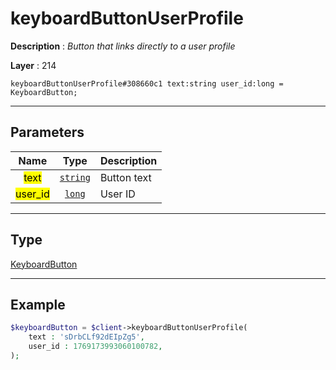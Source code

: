 # keyboardButtonUserProfile

**Description** : *Button that links directly to a user profile*

**Layer** : 214

```tl
keyboardButtonUserProfile#308660c1 text:string user_id:long = KeyboardButton;
```

---

## Parameters

| Name | Type | Description |
| :---: | :---: | :--- |
| <mark>text</mark> | [`string`](type/string) | Button text |
| <mark>user_id</mark> | [`long`](type/long) | User ID |

---

## Type

[KeyboardButton](type/KeyboardButton)

---

## Example

```php
$keyboardButton = $client->keyboardButtonUserProfile(
	text : 'sDrbCLf92dEIpZg5',
	user_id : 1769173993060100782,
);
```